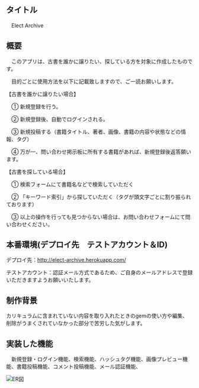 
## タイトル

　Elect Archive

## 概要

　このアプリは、古書を誰かに譲りたい、探している方を対象に作成したものです。

　目的ごとに使用方法を以下に記載致しますので、ご一読お願いします。

 【古書を誰かに譲りたい場合】

　① 新規登録を行う。

　② 新規登録後、自動でログインされる。

　③ 新規投稿する（書籍タイトル、著者、画像、書籍の内容や状態などの情報、タグ）

　④ 万が一、問い合わせ掲示板に所有する書籍があれば、新規登録後返答願います。
 
【古書を探している場合】

　① 検索フォームにて書籍名などで検索していただく

　② 「キーワード索引」から探していただく（タグが頭文字ごとに割り振られております）
 
　③ 以上の操作を行っても見つからない場合は、お問い合わせフォームにて問い合わせください。
 
 ## 本番環境(デプロイ先　テストアカウント＆ID)
 
 デプロイ先：http://elect-archive.herokuapp.com/
 
 テストアカウント：認証メール方式であるため、ご自身のメールアドレスで登録いただきますようお願いいたします。
 
 ## 制作背景
 
 カリキュラムに含まれていない内容を取り入れたときのgemの使い方や編集、削除がうまくされていなかった部分で苦労した気がします。
 
## 実装した機能

　新規登録・ログイン機能、検索機能、ハッシュタグ機能、画像プレビュー機能、書籍投稿機能、コメント投稿機能、メール認証機能、
 

![ER図](https://github.com/watcher041/new_app/blob/master/erd.jpg)
